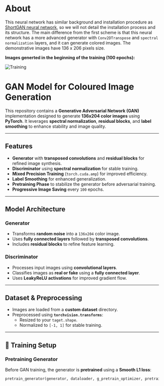 # About 

This neural network has similar background and installation procedure as [ShortGAN neural network](https://github.com/Vlasenko2006/ShortGAN), so we will not detail the installation process and its structure. The main difference from the first scheme is that this neural network has a more advanced generator with `Conv2DTranspose` and `spectral normalization` layers, and it can generate colored images. The demonstrative images have 136 x 206 pixels size.

**Images generted in the beginning of the training (100 epochs):**

![Training](https://github.com/Vlasenko2006/FatGAN/blob/main/Sample%20of%20generated%20images.jpg)



# GAN Model for Coloured Image Generation  

This repository contains a **Generative Adversarial Network (GAN)** implementation designed to generate **136x204 color images** using **PyTorch**. It leverages **spectral normalization**, **residual blocks**, and **label smoothing** to enhance stability and image quality.  

---

## Features  
- **Generator** with **transposed convolutions** and **residual blocks** for refined image synthesis.  
- **Discriminator** using **spectral normalization** for stable training.  
- **Mixed Precision Training** (`torch.cuda.amp`) for improved efficiency.  
- **Label Smoothing** for enhanced generalization.  
- **Pretraining Phase** to stabilize the generator before adversarial training.  
- **Progressive Image Saving** every `100` epochs.  

---

## Model Architecture  

### Generator  
- Transforms **random noise** into a `136x204` color image.  
- Uses **fully connected layers** followed by **transposed convolutions**.  
- Includes **residual blocks** to refine feature learning.  

### Discriminator  
- Processes input images using **convolutional layers**.  
- Classifies images as **real or fake** using a **fully connected layer**.  
- Uses **LeakyReLU activations** for improved gradient flow.  

---

## Dataset & Preprocessing  
- Images are loaded from a **custom dataset** directory.  
- Preprocessed using **`torchvision.transforms`**:  
  - Resized to your `taget.shape`.  
  - Normalized to `[-1, 1]` for stable training.  

---

## 🔧 Training Setup  

### **Pretraining Generator**  
Before GAN training, the generator is **pretrained** using a **Smooth L1 loss**:  
```python
pretrain_generator(generator, dataloader, g_pretrain_optimizer, pretrain_criterion, device, noise_dim, pretrain_epochs)
